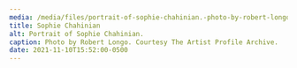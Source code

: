 ```yaml
---
media: /media/files/portrait-of-sophie-chahinian.-photo-by-robert-longo.-courtesy-the-artist-profile-archive-768x1024.jpg
title: Sophie Chahinian
alt: Portrait of Sophie Chahinian.
caption: Photo by Robert Longo. Courtesy The Artist Profile Archive.
date: 2021-11-10T15:52:00-0500
---
```

